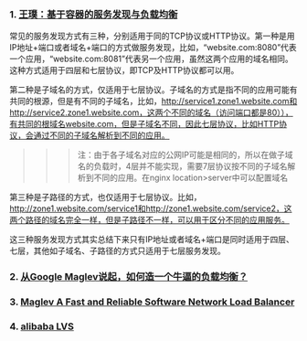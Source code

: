 ###  1. [王璞：基于容器的服务发现与负载均衡](http://gitbook.cn/books/59a901828116b10782dca13e/index.html)
常见的服务发现方式有三种，分别适用于同的TCP协议或HTTP协议。第一种是用IP地址+端口或者域名+端口的方式做服务发现，比如，“website.com:8080”代表一个应用，“website.com:8081”代表另一个应用，虽然这两个应用的域名相同。这种方式适用于四层和七层协议，即TCP及HTTP协议都可以用。

第二种是子域名的方式，仅适用于七层协议。子域名的方式是指不同的应用可能有共同的根源，但是有不同的子域名，比如，http://service1.zone1.website.com和http://service2.zone1.website.com，这两个不同的域名（访问端口都是80）），有共同的根域名website.com，但是子域名不同，因此七层协议，比如HTTP协议，会通过不同的子域名解析到不同的应用。

>>> 注：由于各子域名对应的公网IP可能是相同的，所以在做子域名的负载时，4层并不能实现，需要7层协议按不同的子域名解析到不同的应用。在nginx location>server中可以配置域名

第三种是子路径的方式，也仅适用于七层协议。比如，http://zone1.website.com/service1和http://zone1.website.com/service2，这两个路径的域名完全一样，但是子路径不一样，可以用于区分不同的应用服务。

这三种服务发现方式其实总结下来只有IP地址或者域名+端口是同时适用于四层、七层，其他如子域名、子路径的方式只适用于七层服务发现。


###  2. [从Google Maglev说起，如何造一个牛逼的负载均衡？](https://zhuanlan.zhihu.com/p/22360384)

###  3. [Maglev A Fast and Reliable Software Network Load Balancer]()

###  4. [alibaba LVS](https://github.com/alibaba/LVS)

